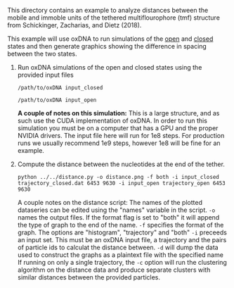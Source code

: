 This directory contains an example to analyze distances between the mobile and immoble units of the tethered multiflourophore (tmf) structure from Schickinger, Zacharias, and Dietz (2018). 

This example will use oxDNA to run simulations of the [open](https://sulcgroup.github.io/oxdna-viewer/?configuration=https%3A%2F%2Fraw.githubusercontent.com%2Fsulcgroup%2Foxdna_analysis_tools%2Fmaster%2Fpaper_examples%2Fdistances%2Ftmf_open.dat&topology=https%3A%2F%2Fraw.githubusercontent.com%2Fsulcgroup%2Foxdna_analysis_tools%2Fmaster%2Fpaper_examples%2Fdistances%2Ftmf.top) and [closed](https://sulcgroup.github.io/oxdna-viewer/?configuration=https%3A%2F%2Fraw.githubusercontent.com%2Fsulcgroup%2Foxdna_analysis_tools%2Fmaster%2Fpaper_examples%2Fdistances%2Ftmf_closed.dat&topology=https%3A%2F%2Fraw.githubusercontent.com%2Fsulcgroup%2Foxdna_analysis_tools%2Fmaster%2Fpaper_examples%2Fdistances%2Ftmf.top) states and then generate graphics showing the difference in spacing between the two states.

1. Run oxDNA simulations of the open and closed states using the provided input files
    ```
    /path/to/oxDNA input_closed
    ```

    ```
    /path/to/oxDNA input_open
    ```

   **A couple of notes on this simulation:**
     This is a large structure, and as such use the CUDA implementation of oxDNA.  In order to run this simulation you must be on a computer that has a GPU and the proper NVIDIA drivers.
     The input file here will run for 1e8 steps.  For production runs we usually recommend 1e9 steps, however 1e8 will be fine for an example.

2. Compute the distance between the nucleotides at the end of the tether.

   ```
   python ../../distance.py -o distance.png -f both -i input_closed trajectory_closed.dat 6453 9630 -i input_open trajectory_open 6453 9630
   ```

   A couple notes on the distance script:
     The names of the plotted dataseries can be edited using the "names" variable in the script.
     `-o` names the output files.  If the format flag is set to "both" it will append the type of graph to the end of the name.
     `-f` specifies the format of the graph.  The options are "histogram", "trajectory" and "both"
     `-i` preceeds an input set.  This must be an oxDNA input file, a trajectory and the pairs of particle ids to calculat the distance between.
     `-d` will dump the data used to construct the graphs as a plaintext file with the specified name
     If running on only a single trajectory, the `-c` option will run the clustering algorithm on the distance data and produce separate clusters with similar distances between the provided particles.
